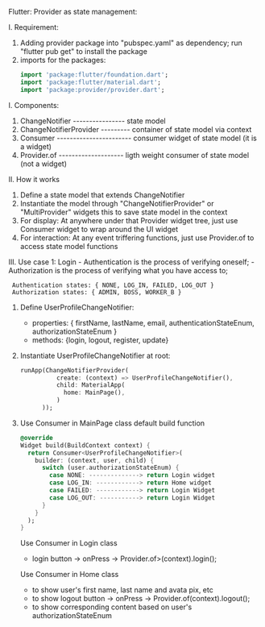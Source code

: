 Flutter:
  Provider as state management:

I. Requirement:
 1) Adding provider package into "pubspec.yaml" as dependency; run "flutter pub get" to install the package
 2) imports for the packages:
    ```dart
    import 'package:flutter/foundation.dart';
    import 'package:flutter/material.dart';
    import 'package:provider/provider.dart';
    ```
I. Components:
 1) ChangeNotifier  ---------------- state model
 2) ChangeNotifierProvider --------- container of state model via context
 3) Consumer ----------------------- consumer widget of state model (it is a widget)
 4) Provider.of -------------------- ligth weight consumer of state model (not a widget)
 
II. How it works
 1) Define a state model that extends ChangeNotifier
 2) Instantiate the model through "ChangeNotifierProvider" or "MultiProvider" widgets
    this to save state model in the context
 3) For display:
    At anywhere under that Provider widget tree, just use Consumer widget to wrap around the UI widget
 4) For interaction:
    At any event triffering functions, just use Provider.of to access state model functions

III. Use case 1: Login
     - Authentication is the process of verifying oneself;
     - Authorization is the process of verifying what you have access to;

     Authentication states: { NONE, LOG_IN, FAILED, LOG_OUT }
     Authorization states: { ADMIN, BOSS, WORKER_B }
     
 1) Define UserProfileChangeNotifier:
    - properties: { firstName, lastName, email, authenticationStateEnum, authorizationStateEnum }
    - methods: {login, logout, register, update}
    
 2) Instantiate UserProfileChangeNotifier at root:
    ```dart
    runApp(ChangeNotifierProvider(
              create: (context) => UserProfileChangeNotifier(),
              child: MaterialApp(
                home: MainPage(),
              )
          ));
    ```
 3) Use Consumer in MainPage class default build function
    ```dart
    @override
    Widget build(BuildContext context) {
      return Consumer<UserProfileChangeNotifier>(
        builder: (context, user, child) {
          switch (user.authorizationStateEnum) {
            case NONE: --------------> return Login widget
            case LOG_IN: ------------> return Home widget
            case FAILED: ------------> return Login Widget
            case LOG_OUT: -----------> return Login Widget
          }
        }
      );
    }
    ```
    Use Consumer in Login class
     - login button -> onPress -> Provider.of<UserProfileChangeNotifier>>(context).login();
     

    Use Consumer in Home class
     - to show user's first name, last name and avata pix, etc
     - to show logout button -> onPress -> Provider.of<UserProfileChangeNotifier>(context).logout();
     - to show corresponding content based on user's authorizationStateEnum

